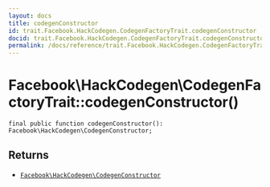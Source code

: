 ```yaml
---
layout: docs
title: codegenConstructor
id: trait.Facebook.HackCodegen.CodegenFactoryTrait.codegenConstructor
docid: trait.Facebook.HackCodegen.CodegenFactoryTrait.codegenConstructor
permalink: /docs/reference/trait.Facebook.HackCodegen.CodegenFactoryTrait.codegenConstructor.md
---
```

# Facebook\\HackCodegen\\CodegenFactoryTrait::codegenConstructor()




``` Hack
final public function codegenConstructor(): Facebook\HackCodegen\CodegenConstructor;
```




## Returns




+ [` Facebook\HackCodegen\CodegenConstructor `](<class.Facebook.HackCodegen.CodegenConstructor.md>)